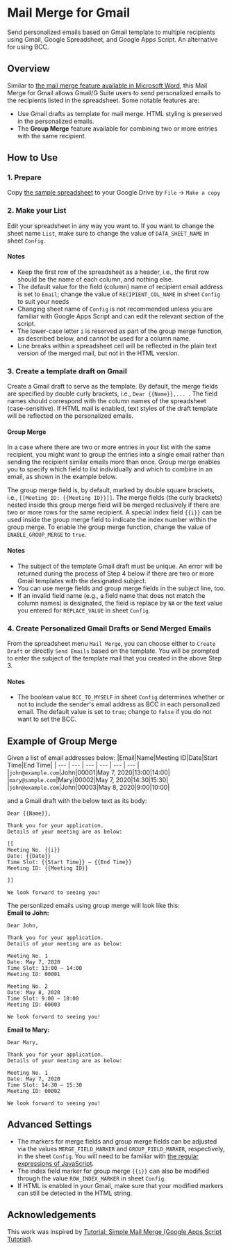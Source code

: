 # Mail Merge for Gmail
Send personalized emails based on Gmail template to multiple recipients using Gmail, Google Spreadsheet, and Google Apps Script. An alternative for using BCC.

## Overview
Similar to [the mail merge feature available in Microsoft Word](https://support.office.com/en-us/article/use-mail-merge-for-bulk-email-letters-labels-and-envelopes-f488ed5b-b849-4c11-9cff-932c49474705), this Mail Merge for Gmail allows Gmail/G Suite users to send personalized emails to the recipients listed in the spreadsheet. Some notable features are:  
- Use Gmail drafts as template for mail merge. HTML styling is preserved in the personalized emails.
- The **Group Merge** feature available for combining two or more entries with the same recipient.

## How to Use
### 1. Prepare
Copy [the sample spreadsheet](https://docs.google.com/spreadsheets/d/1pVoKzoldYOaEXhbEmpsLJAZqmkB1IDncQ6rTXlbqETY/edit?usp=sharing) to your Google Drive by `File` -> `Make a copy`

### 2. Make your List
Edit your spreadsheet in any way you want to. If you want to change the sheet name `List`, make sure to change the value of `DATA_SHEET_NAME` in sheet `Config`. 

#### Notes
- Keep the first row of the spreadsheet as a header, i.e., the first row should be the name of each column, and nothing else.
- The default value for the field (column) name of recipient email address is set to `Email`; change the value of `RECIPIENT_COL_NAME` in sheet `Config` to suit your needs
- Changing sheet name of `Config` is not recommended unless you are familiar with Google Apps Script and can edit the relevant section of the script.
- The lower-case letter `i` is reserved as part of the group merge function, as described below, and cannot be used for a column name.
- Line breaks within a spreadsheet cell will be reflected in the plain text version of the merged mail, but not in the HTML version.

### 3. Create a template draft on Gmail
Create a Gmail draft to serve as the template. By default, the merge fields are specified by double curly brackets, i.e., `Dear {{Name}},... `. The field names should correspond with the column names of the spreadsheet (case-sensitive). If HTML mail is enabled, text styles of the draft template will be reflected on the personalized emails.

#### Group Merge
In a case where there are two or more entries in your list with the same recipient, you might want to group the entries into a single email rather than sending the recipient similar emails more than once. Group merge enables you to specify which field to list individually and which to combine in an email, as shown in the example below.

The group merge field is, by default, marked by double square brackets, i.e., `[[Meeting ID: {{Meeting ID}}]]`. The merge fields (the curly brackets) nested inside this group merge field will be merged reclusively if there are two or more rows for the same recipient. A special index field `{{i}}` can be used inside the group merge field to indicate the index number within the group merge. To enable the group merge function, change the value of `ENABLE_GROUP_MERGE` to `true`.

#### Notes
- The subject of the template Gmail draft must be unique. An error will be returned during the process of Step 4 below if there are two or more Gmail templates with the designated subject.
- You can use merge fields and group merge fields in the subject line, too.
- If an invalid field name (e.g., a field name that does not match the column names) is designated, the field is replace by `NA` or the text value you entered for `REPLACE_VALUE` in sheet `Config`.

### 4. Create Personalized Gmail Drafts or Send Merged Emails
From the spreadsheet menu `Mail Merge`, you can choose either to `Create Draft` or directly `Send Emails` based on the template. You will be prompted to enter the subject of the template mail that you created in the above Step 3.

#### Notes
- The boolean value `BCC_TO_MYSELF` in sheet `Config` determines whether or not to include the sender's email address as BCC in each personalized email. The default value is set to `true`; change to `false` if you do not want to set the BCC.

## Example of Group Merge
Given a list of email addresses below:
|Email|Name|Meeting ID|Date|Start Time|End Time|
| --- | --- | --- | --- | --- | --- |
|`john@example.com`|John|00001|May 7, 2020|13:00|14:00|
|`mary@sample.com`|Mary|00002|May 7, 2020|14:30|15:30|
|`john@example.com`|John|00003|May 8, 2020|9:00|10:00|

and a Gmail draft with the below text as its body:
```
Dear {{Name}},

Thank you for your application.
Details of your meeting are as below:

[[
Meeting No. {{i}}
Date: {{Date}}
Time Slot: {{Start Time}} – {{End Time}}
Meeting ID: {{Meeting ID}}

]]

We look forward to seeing you!
```

The personlized emails using group merge will look like this:  
**Email to John:**
```
Dear John,

Thank you for your application.
Details of your meeting are as below:

Meeting No. 1
Date: May 7, 2020
Time Slot: 13:00 – 14:00
Meeting ID: 00001

Meeting No. 2
Date: May 8, 2020
Time Slot: 9:00 – 10:00
Meeting ID: 00003

We look forward to seeing you!
```
**Email to Mary:**
```
Dear Mary,

Thank you for your application.
Details of your meeting are as below:

Meeting No. 1
Date: May 7, 2020
Time Slot: 14:30 – 15:30
Meeting ID: 00002

We look forward to seeing you!
```

## Advanced Settings
- The markers for merge fields and group merge fields can be adjusted via the values `MERGE_FIELD_MARKER` and `GROUP_FIELD_MARKER`, respectively, in the sheet `Config`. You will need to be familiar with [the regular expressions of JavaScript](https://developer.mozilla.org/en-US/docs/Web/JavaScript/Guide/Regular_Expressions).
- The index field marker for group merge `{{i}}` can also be modified through the value `ROW_INDEX_MARKER` in sheet `Config`.
- If HTML is enabled in your Gmail, make sure that your modified markers can still be detected in the HTML string.

## Acknowledgements
This work was inspired by [Tutorial: Simple Mail Merge (Google Apps Script Tutorial)](https://developers.google.com/apps-script/articles/mail_merge).

